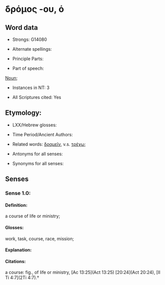 # δρόμος -ου, ὁ

<!-- Status: S2=NeedsFinalCheck -->
<!-- Lexica used for edits: BDAG  -->

## Word data

* Strongs: G14080

* Alternate spellings:


* Principle Parts: 


* Part of speech: 

[Noun](http://ugg.readthedocs.io/en/latest/noun.html); 

* Instances in NT: 3

* All Scriptures cited: Yes

## Etymology: 


* LXX/Hebrew glosses: 


* Time Period/Ancient Authors: 


* Related words: [δραμεῖν](), v.s. [τρέχω]();

* Antonyms for all senses:

* Synonyms for all senses: 


## Senses 


### Sense  1.0: 

#### Definition: 

a course of life or ministry;

#### Glosses: 

work, task, course, race, mission;

#### Explanation: 


#### Citations: 

a course: fig., of life or ministry, [Ac 13:25](Act 13:25) [20:24](Act 20:24), [II Ti 4:7](2Ti 4:7).†
